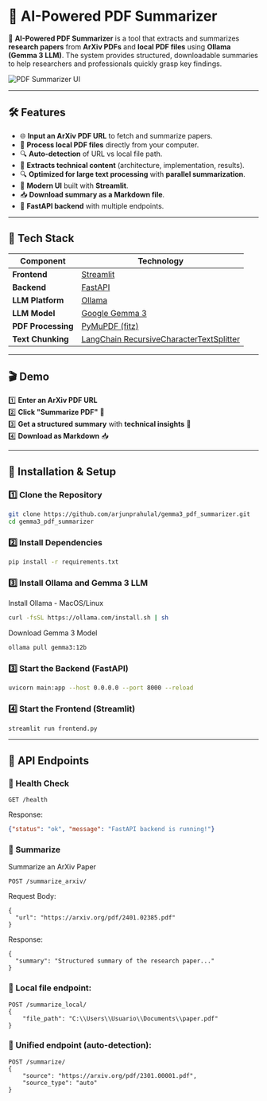 # 📄 AI-Powered PDF Summarizer

🚀 **AI-Powered PDF Summarizer** is a tool that extracts and summarizes **research papers** from **ArXiv PDFs** and **local PDF files** using **Ollama (Gemma 3 LLM)**. The system provides structured, downloadable summaries to help researchers and professionals quickly grasp key findings.

![PDF Summarizer UI](https://github.com/arjunprabhulal/gemma3_pdf_summarizer/raw/main/PDF_Summarizer.png)

---

## 🛠 Features

- 🌐 **Input an ArXiv PDF URL** to fetch and summarize papers.
- 📁 **Process local PDF files** directly from your computer.
- 🔍 **Auto-detection** of URL vs local file path.
- 📑 **Extracts technical content** (architecture, implementation, results).
- 🔍 **Optimized for large text processing** with **parallel summarization**.
- 🎨 **Modern UI** built with **Streamlit**.
- 📥 **Download summary as a Markdown file**.
- 🚀 **FastAPI backend** with multiple endpoints.

---

## 🚀 Tech Stack

| Component         | Technology |
|------------------|------------|
| **Frontend**     | [Streamlit](https://streamlit.io/) |
| **Backend**      | [FastAPI](https://fastapi.tiangolo.com/) |
| **LLM Platform** | [Ollama](https://ollama.com/) |
| **LLM Model**    | [Google Gemma 3](https://developers.googleblog.com/en/introducing-gemma3/) |
| **PDF Processing** | [PyMuPDF (fitz)](https://pymupdf.readthedocs.io/) |
| **Text Chunking** | [LangChain RecursiveCharacterTextSplitter](https://python.langchain.com/docs/modules/data_connection/document_transformers/text_splitters/) |
---

## 🎬 Demo

1️⃣ **Enter an ArXiv PDF URL**  
2️⃣ **Click "Summarize PDF"** 🚀  
3️⃣ **Get a structured summary** with **technical insights** 📝  
4️⃣ **Download as Markdown** 📥  

---

## 🔧 Installation & Setup

### 1️⃣ Clone the Repository

```bash
git clone https://github.com/arjunprahulal/gemma3_pdf_summarizer.git
cd gemma3_pdf_summarizer

```

### 2️⃣ Install Dependencies

```bash
pip install -r requirements.txt
```

### 3️⃣ Install Ollama and Gemma 3 LLM


Install Ollama - MacOS/Linux

```bash
curl -fsSL https://ollama.com/install.sh | sh

```

Download Gemma 3 Model

```bash
ollama pull gemma3:12b
```

### 3️⃣ Start the Backend (FastAPI)

```bash
uvicorn main:app --host 0.0.0.0 --port 8000 --reload
```

### 4️⃣ Start the Frontend (Streamlit)

```bash
streamlit run frontend.py
```

---

## 📜 API Endpoints

### 🔹 Health Check

```http
GET /health
```

Response:
```json
{"status": "ok", "message": "FastAPI backend is running!"}
```

### 🔹 Summarize
Summarize an ArXiv Paper
```
POST /summarize_arxiv/
```
Request Body:
```
{
  "url": "https://arxiv.org/pdf/2401.02385.pdf"
}
```
Response:
```
{
  "summary": "Structured summary of the research paper..."
}
```

### 📁 Local file endpoint:
```
POST /summarize_local/
{
    "file_path": "C:\\Users\\Usuario\\Documents\\paper.pdf"
}
```

### 🔄 Unified endpoint (auto-detection):
```
POST /summarize/
{
    "source": "https://arxiv.org/pdf/2301.00001.pdf",
    "source_type": "auto"
}
```
